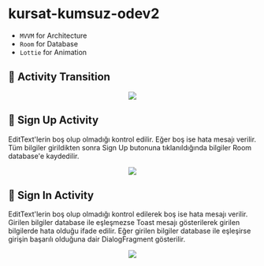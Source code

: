 # kursat-kumsuz-odev2

*  `MVVM` for Architecture
*  `Room` for Database
*  `Lottie` for Animation
## 📸 Activity Transition
<p align="center">
<img src="https://media.giphy.com/media/gSLfzTi3Qqg6WGvoqJ/giphy.gif">
 </p>
 
 ## 📸 Sign Up Activity
 EditText'lerin boş olup olmadığı kontrol edilir. Eğer boş ise hata mesajı verilir. Tüm bilgiler girildikten sonra Sign Up butonuna tıklanıldığında bilgiler Room database'e kaydedilir.
<p align="center">
<img src="https://media.giphy.com/media/sIL680Vo3IeKrtSsdF/giphy.gif">
 </p>
 
 ## 📸 Sign In Activity
 EditText'lerin boş olup olmadığı kontrol edilerek boş ise hata mesajı verilir. Girilen bilgiler database ile eşleşmezse Toast mesajı gösterilerek girilen bilgilerde hata olduğu ifade edilir. Eğer girilen bilgiler database ile eşleşirse girişin başarılı olduğuna dair DialogFragment gösterilir.
<p align="center">
<img src="https://media.giphy.com/media/D0nPezi9VuAzfuMEhR/giphy.gif">
 </p>
 
 
 
 
